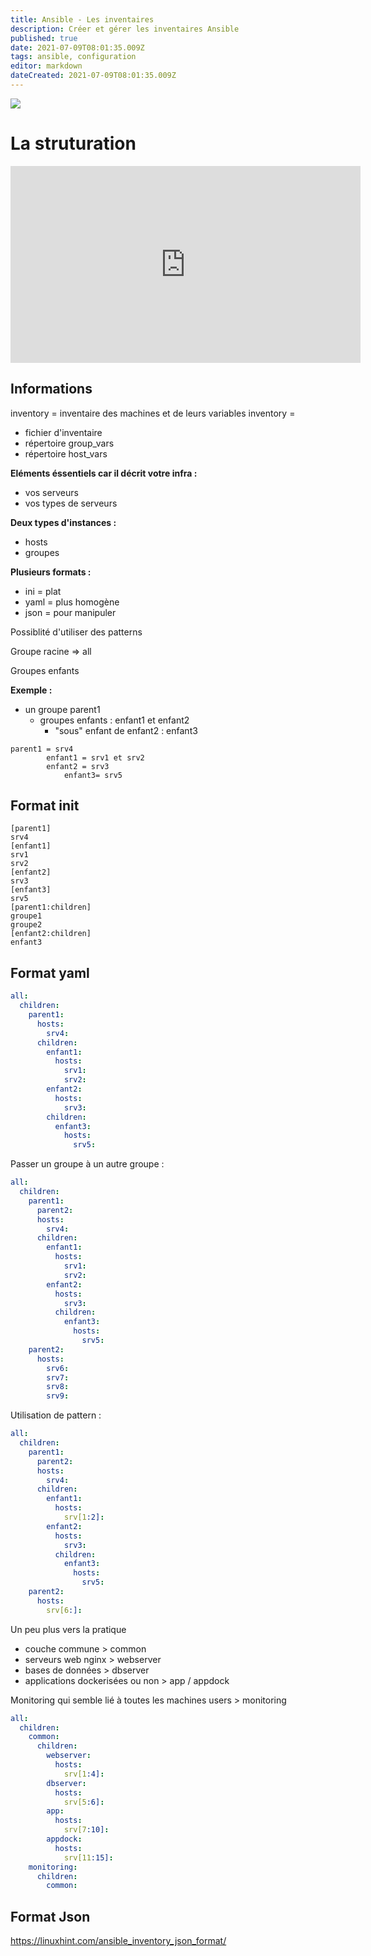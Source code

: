 ```yaml
---
title: Ansible - Les inventaires
description: Créer et gérer les inventaires Ansible
published: true
date: 2021-07-09T08:01:35.009Z
tags: ansible, configuration
editor: markdown
dateCreated: 2021-07-09T08:01:35.009Z
---
```


![](https://blog.dbi-services.com/wp-insides/uploads/sites/2/2021/03/ansible-logo.png)
# La struturation
<div class="video-responsive">
<iframe width="560" height="315" src="https://www.youtube.com/embed/D8BUV1RYFjw" title="YouTube video player" frameborder="0" allow="accelerometer; autoplay; clipboard-write; encrypted-media; gyroscope; picture-in-picture" allowfullscreen></iframe>
  </div>
  
## Informations
inventory = inventaire des machines et de leurs variables
inventory =
* fichier d'inventaire
* répertoire group_vars
* répertoire host_vars

**Eléments éssentiels car il décrit votre infra :**
* vos serveurs
* vos types de serveurs

**Deux types d'instances :**
* hosts
* groupes

**Plusieurs formats :**
* ini = plat
* yaml = plus homogène
* json = pour manipuler

Possiblité d'utiliser des patterns

Groupe racine => all

Groupes enfants

**Exemple :**
* un groupe parent1
	* groupes enfants : enfant1 et enfant2
		* "sous" enfant de enfant2 : enfant3

```
parent1 = srv4
		enfant1 = srv1 et srv2
		enfant2 = srv3
			enfant3= srv5
```

## Format **init**
```init
[parent1]
srv4
[enfant1]
srv1
srv2
[enfant2]
srv3
[enfant3]
srv5
[parent1:children]
groupe1
groupe2
[enfant2:children]
enfant3
```

## Format **yaml**
```yaml
all:
  children:
    parent1:
      hosts:
        srv4:
      children:
        enfant1:
          hosts:
            srv1:
            srv2:
        enfant2:
          hosts:
            srv3:
        children:
          enfant3:
            hosts:
              srv5:
```

Passer un groupe à un autre groupe : 
```yaml
all: 
  children:
    parent1:
      parent2:
      hosts:
        srv4:
      children:
        enfant1:
          hosts:
            srv1:
            srv2:
        enfant2:
          hosts:
            srv3:
          children:
            enfant3:
              hosts:
                srv5:
    parent2:
      hosts:
        srv6:
        srv7:
        srv8:
        srv9:
```

Utilisation de pattern : 
```yaml
all: 
  children:
    parent1:
      parent2:
      hosts:
        srv4:
      children:
        enfant1:
          hosts:
            srv[1:2]:
        enfant2:
          hosts:
            srv3:
          children:
            enfant3:
              hosts:
                srv5:
    parent2:
      hosts:
        srv[6:]:
```

Un peu plus vers la pratique
* couche commune > common
* serveurs web nginx > webserver
* bases de données > dbserver
* applications dockerisées ou non > app / appdock

Monitoring qui semble lié à toutes les machines users > monitoring

```yaml
all:
  children:
    common:
      children:
        webserver:
          hosts:
            srv[1:4]:
        dbserver:
          hosts:
            srv[5:6]:
        app:
          hosts:
            srv[7:10]:
        appdock:
          hosts:
            srv[11:15]:
    monitoring:
      children:
        common:
```

## Format Json
https://linuxhint.com/ansible_inventory_json_format/